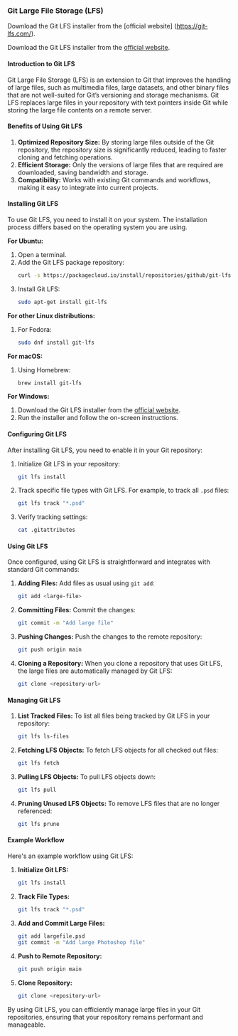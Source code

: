 ### Git Large File Storage (LFS)

Download the Git LFS installer from the [official website] (https://git-lfs.com/).

Download the Git LFS installer from the [official website](https://git-lfs.github.com/).

#### Introduction to Git LFS
Git Large File Storage (LFS) is an extension to Git that improves the handling of large files, such as multimedia files, large datasets, and other binary files that are not well-suited for Git’s versioning and storage mechanisms. Git LFS replaces large files in your repository with text pointers inside Git while storing the large file contents on a remote server.

#### Benefits of Using Git LFS
1. **Optimized Repository Size:** By storing large files outside of the Git repository, the repository size is significantly reduced, leading to faster cloning and fetching operations.
2. **Efficient Storage:** Only the versions of large files that are required are downloaded, saving bandwidth and storage.
3. **Compatibility:** Works with existing Git commands and workflows, making it easy to integrate into current projects.

#### Installing Git LFS
To use Git LFS, you need to install it on your system. The installation process differs based on the operating system you are using.

**For Ubuntu:**
1. Open a terminal.
2. Add the Git LFS package repository:
    ```bash
    curl -s https://packagecloud.io/install/repositories/github/git-lfs/script.deb.sh | sudo bash
    ```
3. Install Git LFS:
    ```bash
    sudo apt-get install git-lfs
    ```

**For other Linux distributions:**
1. For Fedora:
    ```bash
    sudo dnf install git-lfs
    ```

**For macOS:**
1. Using Homebrew:
    ```bash
    brew install git-lfs
    ```

**For Windows:**
1. Download the Git LFS installer from the [official website](https://git-lfs.github.com/).
2. Run the installer and follow the on-screen instructions.

#### Configuring Git LFS
After installing Git LFS, you need to enable it in your Git repository:

1. Initialize Git LFS in your repository:
    ```bash
    git lfs install
    ```

2. Track specific file types with Git LFS. For example, to track all `.psd` files:
    ```bash
    git lfs track "*.psd"
    ```

3. Verify tracking settings:
    ```bash
    cat .gitattributes
    ```

#### Using Git LFS
Once configured, using Git LFS is straightforward and integrates with standard Git commands:

1. **Adding Files:**
    Add files as usual using `git add`:
    ```bash
    git add <large-file>
    ```

2. **Committing Files:**
    Commit the changes:
    ```bash
    git commit -m "Add large file"
    ```

3. **Pushing Changes:**
    Push the changes to the remote repository:
    ```bash
    git push origin main
    ```

4. **Cloning a Repository:**
    When you clone a repository that uses Git LFS, the large files are automatically managed by Git LFS:
    ```bash
    git clone <repository-url>
    ```

#### Managing Git LFS
1. **List Tracked Files:**
    To list all files being tracked by Git LFS in your repository:
    ```bash
    git lfs ls-files
    ```

2. **Fetching LFS Objects:**
    To fetch LFS objects for all checked out files:
    ```bash
    git lfs fetch
    ```

3. **Pulling LFS Objects:**
    To pull LFS objects down:
    ```bash
    git lfs pull
    ```

4. **Pruning Unused LFS Objects:**
    To remove LFS files that are no longer referenced:
    ```bash
    git lfs prune
    ```

#### Example Workflow
Here's an example workflow using Git LFS:

1. **Initialize Git LFS:**
    ```bash
    git lfs install
    ```

2. **Track File Types:**
    ```bash
    git lfs track "*.psd"
    ```

3. **Add and Commit Large Files:**
    ```bash
    git add largefile.psd
    git commit -m "Add large Photoshop file"
    ```

4. **Push to Remote Repository:**
    ```bash
    git push origin main
    ```

5. **Clone Repository:**
    ```bash
    git clone <repository-url>
    ```

By using Git LFS, you can efficiently manage large files in your Git repositories, ensuring that your repository remains performant and manageable.
